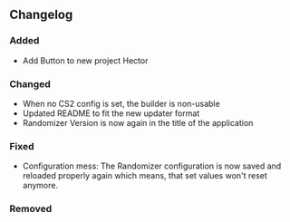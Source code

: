 ## Changelog

### Added

- Add Button to new project Hector

### Changed

- When no CS2 config is set, the builder is non-usable
- Updated README to fit the new updater format
- Randomizer Version is now again in the title of the application

### Fixed

- Configuration mess: The Randomizer configuration is now saved and reloaded properly again
  which means, that set values won't reset anymore.

### Removed

